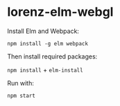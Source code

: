 # lorenz-elm-webgl

Install Elm and Webpack:

`npm install -g elm webpack`

Then install required packages:

`npm install` + `elm-install`

Run with:

`npm start`
